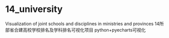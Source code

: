 # 14_university
Visualization of joint schools and disciplines in ministries and provinces
14所部省合建高校学校排名及学科排名可视化项目
python+pyecharts可视化
